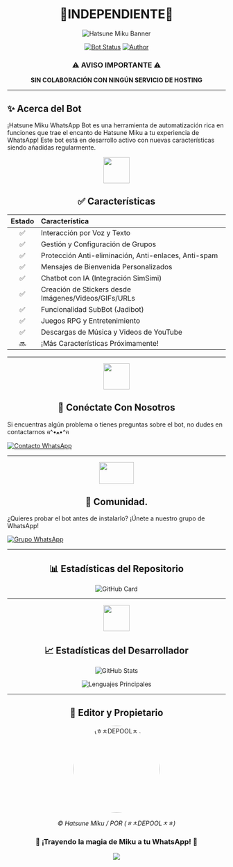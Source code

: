 <div align="center">
  
# 🔶INDEPENDIENTE🔶

![Hatsune Miku Banner](https://image.cdn2.seaart.me/temp-convert-webp/png/2023-08-18/14707342638617605/bd7c3103ce43d676a5e38a73c4b47494b267fa41_low.webp)

[![Bot Status](https://img.shields.io/badge/-SIMPLE--WHATSAPP--BOT-green?colorA=%21ff0000&colorB=%21017e40&style=for-the-badge)](https://github.com/pukarumi23/GENERATIVE_3030)
[![Author](https://img.shields.io/badge/Author-✧･ﾟCHASKI･ﾟ✧-turquoise.svg?style=for-the-badge&logo=github)](https://qu.ax/HWNA.jpg)

</div>

<div align="center">

### ⚠️ AVISO IMPORTANTE ⚠️
**SIN COLABORACIÓN CON NINGÚN SERVICIO DE HOSTING**

</div>

---

## ✨ Acerca del Bot

¡Hatsune Miku WhatsApp Bot es una herramienta de automatización rica en funciones que trae el encanto de Hatsune Miku a tu experiencia de WhatsApp! Este bot está en desarrollo activo con nuevas características siendo añadidas regularmente.

<div align="center">
  <img src="https://i.pinimg.com/originals/73/69/6e/73696e022df7cd5cb3d999c6875361dd.gif" width="60" height="60">
  
  ## ✅ Características
</div>

| Estado | Característica |
|:------:|:--------|
| ✅ | Interacción por Voz y Texto |
| ✅ | Gestión y Configuración de Grupos |
| ✅ | Protección Anti-eliminación, Anti-enlaces, Anti-spam |
| ✅ | Mensajes de Bienvenida Personalizados |
| ✅ | Chatbot con IA (Integración SimSimi) |
| ✅ | Creación de Stickers desde Imágenes/Videos/GIFs/URLs |
| ✅ | Funcionalidad SubBot (Jadibot) |
| ✅ | Juegos RPG y Entretenimiento |
| ✅ | Descargas de Música y Videos de YouTube |
| 🔜 | ¡Más Características Próximamente! |

---

<div align="center">
  <img src="https://i.pinimg.com/originals/19/80/6e/19806e91932e6054965fc83b85241270.gif" width="60" height="60">
  
  ## 📱 Conéctate Con Nosotros
</div>

Si encuentras algún problema o tienes preguntas sobre el bot, no dudes en contactarnos ฅ^•ﻌ•^ฅ

[![Contacto WhatsApp](https://img.shields.io/badge/Soporte_WhatsApp-25D366?style=for-the-badge&logo=whatsapp&logoColor=white)](https://wa.me/51939508653)

---

<div align="center">
  <img src="https://static.wikia.nocookie.net/nyancat/images/d/d3/Nyan-cat.gif/revision/latest/scale-to-width-down/400?cb=20131231222500&path-prefix=es" width="80" height="50">
  
  ## 👥 Comunidad.
</div>

¿Quieres probar el bot antes de instalarlo? ¡Únete a nuestro grupo de WhatsApp!

[![Grupo WhatsApp](https://img.shields.io/badge/Únete_al_Grupo_WhatsApp-25D366?style=for-the-badge&logo=whatsapp&logoColor=white)](https://chat.whatsapp.com/ElP65wJ4eVCKg1QIqw8lyg)

---

<div align="center">
  
  ## 📊 Estadísticas del Repositorio
  
  ![GitHub Card](https://github-readme-stats.vercel.app/api/pin/?username=pukarumi23&repo=GENERATIVE_3030&theme=radical)
</div>

---

<div align="center">
  <img src="https://raw.githubusercontent.com/vilcajoal/vilcajoal/master/assets/octocat-anime.gif" width="60" height="60">
  
  ## 📈 Estadísticas del Desarrollador
  
  ![GitHub Stats](https://github-readme-stats.vercel.app/api?username=Brauliovh3&show_icons=true&theme=radical)
  
  ![Lenguajes Principales](https://github-readme-stats.vercel.app/api/top-langs/?username=Brauliovh3&layout=compact&theme=radical)
</div>

---

<div align="center">
  <h2>💫 Editor y Propietario</h2>
  <a href="https://github.com/pukarumi23">
    <img src="https://github.com/Brauliovh3.png" width="200" height="200" style="border-radius: 50%;" alt="(ㅎㅊDEPOOLㅊㅎ)">
  </a>
  
  <p><i>© Hatsune Miku / POR (ㅎㅊDEPOOLㅊㅎ)</i></p>
</div>

<div align="center">
  
  ### 🎵 ¡Trayendo la magia de Miku a tu WhatsApp! 🎵
  
  ![](https://img.shields.io/badge/Hecho_con-💙-blue?style=for-the-badge)
</div>
